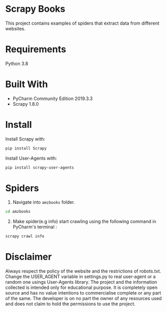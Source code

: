 # Scrapy  Books
This project contains examples of spiders that extract data from different websites.

# Requirements

Python 3.8

# Built With

- PyCharm Community Edition 2019.3.3
- Scrapy 1.8.0

# Install

Install Scrapy with:
```sh
pip install Scrapy
```

Install User-Agents with:
```sh
pip install scrapy-user-agents
```

# Spiders
1. Navigate into `amzbooks` folder.
```sh
cd amzbooks
```

2. Make  spider(e.g info) start crawling using  the following command in PyCharm's terminal :

```sh
scrapy crawl info
```

# Disclaimer
Always respect the policy of the website and the restrictions of robots.txt.
Change the USER_AGENT variable in settings.py to real user-agent or  a random one usings User-Agents library.
The project and the information collected is intended only for educational purpose. It is completely open source and has no value intentions to commercialise complete or any part of the same. The developer is on no part the owner of any resources used and does not claim to hold the permissions to use the project.

